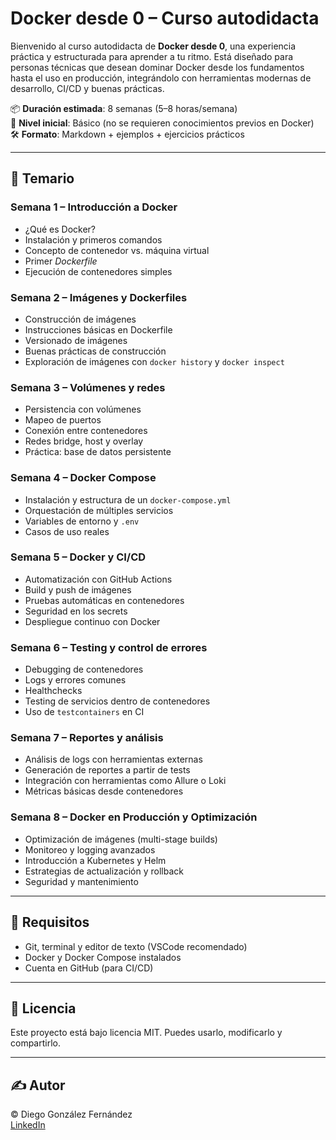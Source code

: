 # Docker desde 0 – Curso autodidacta

Bienvenido al curso autodidacta de **Docker desde 0**, una experiencia práctica y estructurada para aprender a tu ritmo. Está diseñado para personas técnicas que desean dominar Docker desde los fundamentos hasta el uso en producción, integrándolo con herramientas modernas de desarrollo, CI/CD y buenas prácticas.

📦 **Duración estimada**: 8 semanas (5–8 horas/semana)  
🧠 **Nivel inicial**: Básico (no se requieren conocimientos previos en Docker)  
🛠️ **Formato**: Markdown + ejemplos + ejercicios prácticos

---

## 📅 Temario

### Semana 1 – Introducción a Docker
- ¿Qué es Docker?
- Instalación y primeros comandos
- Concepto de contenedor vs. máquina virtual
- Primer *Dockerfile*
- Ejecución de contenedores simples

### Semana 2 – Imágenes y Dockerfiles
- Construcción de imágenes
- Instrucciones básicas en Dockerfile
- Versionado de imágenes
- Buenas prácticas de construcción
- Exploración de imágenes con `docker history` y `docker inspect`

### Semana 3 – Volúmenes y redes
- Persistencia con volúmenes
- Mapeo de puertos
- Conexión entre contenedores
- Redes bridge, host y overlay
- Práctica: base de datos persistente

### Semana 4 – Docker Compose
- Instalación y estructura de un `docker-compose.yml`
- Orquestación de múltiples servicios
- Variables de entorno y `.env`
- Casos de uso reales

### Semana 5 – Docker y CI/CD
- Automatización con GitHub Actions
- Build y push de imágenes
- Pruebas automáticas en contenedores
- Seguridad en los secrets
- Despliegue continuo con Docker

### Semana 6 – Testing y control de errores
- Debugging de contenedores
- Logs y errores comunes
- Healthchecks
- Testing de servicios dentro de contenedores
- Uso de `testcontainers` en CI

### Semana 7 – Reportes y análisis
- Análisis de logs con herramientas externas
- Generación de reportes a partir de tests
- Integración con herramientas como Allure o Loki
- Métricas básicas desde contenedores

### Semana 8 – Docker en Producción y Optimización
- Optimización de imágenes (multi-stage builds)
- Monitoreo y logging avanzados
- Introducción a Kubernetes y Helm
- Estrategias de actualización y rollback
- Seguridad y mantenimiento

---

## 📌 Requisitos

- Git, terminal y editor de texto (VSCode recomendado)
- Docker y Docker Compose instalados
- Cuenta en GitHub (para CI/CD)

---

## 🤝 Licencia

Este proyecto está bajo licencia MIT. Puedes usarlo, modificarlo y compartirlo.

---

## ✍️ Autor

© Diego González Fernández  
[LinkedIn](https://www.linkedin.com/in/diego-gonzalez-fernandez)

